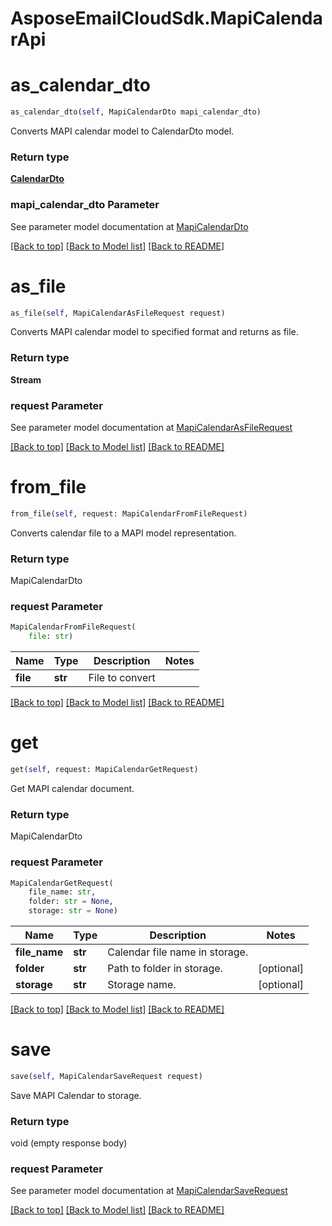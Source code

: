 
# AsposeEmailCloudSdk.MapiCalendarApi

        
<a name="as_calendar_dto"></a>
# as_calendar_dto

```python
as_calendar_dto(self, MapiCalendarDto mapi_calendar_dto)
```

Converts MAPI calendar model to CalendarDto model.             

### Return type

[**CalendarDto**](CalendarDto.md)

### mapi_calendar_dto Parameter

See parameter model documentation at [MapiCalendarDto](MapiCalendarDto.md)

[[Back to top]](#) [[Back to Model list]](Models.md) [[Back to README]](README.md)
        
<a name="as_file"></a>
# as_file

```python
as_file(self, MapiCalendarAsFileRequest request)
```

Converts MAPI calendar model to specified format and returns as file.             

### Return type

**Stream**

### request Parameter

See parameter model documentation at [MapiCalendarAsFileRequest](MapiCalendarAsFileRequest.md)

[[Back to top]](#) [[Back to Model list]](Models.md) [[Back to README]](README.md)
        
<a name="from_file"></a>
# from_file

```python
from_file(self, request: MapiCalendarFromFileRequest)
```

Converts calendar file to a MAPI model representation.             

### Return type

MapiCalendarDto

### request Parameter
```python
MapiCalendarFromFileRequest(
    file: str)
```

Name | Type | Description  | Notes
------------- | ------------- | ------------- | -------------
 **file** | **str** | File to convert | 

[[Back to top]](#) [[Back to Model list]](Models.md) [[Back to README]](README.md)
        
<a name="get"></a>
# get

```python
get(self, request: MapiCalendarGetRequest)
```

Get MAPI calendar document.             

### Return type

MapiCalendarDto

### request Parameter
```python
MapiCalendarGetRequest(
    file_name: str, 
    folder: str = None, 
    storage: str = None)
```

Name | Type | Description  | Notes
------------- | ------------- | ------------- | -------------
 **file_name** | **str** | Calendar file name in storage. | 
 **folder** | **str** | Path to folder in storage. | [optional] 
 **storage** | **str** | Storage name. | [optional] 

[[Back to top]](#) [[Back to Model list]](Models.md) [[Back to README]](README.md)
        
<a name="save"></a>
# save

```python
save(self, MapiCalendarSaveRequest request)
```

Save MAPI Calendar to storage.             

### Return type

void (empty response body)

### request Parameter

See parameter model documentation at [MapiCalendarSaveRequest](MapiCalendarSaveRequest.md)

[[Back to top]](#) [[Back to Model list]](Models.md) [[Back to README]](README.md)

